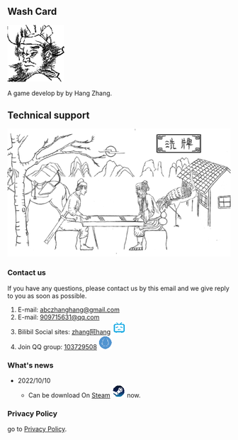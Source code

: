 ## Wash Card
![an image](./logo.png)

A game develop by by Hang Zhang.

## Technical support
![an image](./advert_616_353.png)
### Contact us

 If you have any questions, please contact us by this email and we give reply to you as soon as possible.

1. E-mail: <abczhanghang@gmail.com>
2. E-mail: <909715631@qq.com>
3. Bilibil Social sites: [zhang阿hang](https://space.bilibili.com/245750180) ![bilibili](./Icon_bilibili.png) 
4. Join QQ group: [103729508](https://jq.qq.com/?_wv=1027&k=CHDCsepW) ![QQ群](./Icon_qq.png) 

### What's news
- 2022/10/10
  - Can be download On [Steam](https://store.steampowered.com/app/1739940/Grid_Tales/) ![steam](./Icon_steam.png) now.
 

<!-- For more details see [Basic writing and formatting syntax](https://docs.github.com/en/github/writing-on-github/getting-started-with-writing-and-formatting-on-github/basic-writing-and-formatting-syntax). -->
### Privacy Policy
go to [Privacy Policy](./policy.md).

<!-- ### Support or Contact

Having trouble with Pages? Check out our [documentation](https://docs.github.com/categories/github-pages-basics/) or [contact support](https://support.github.com/contact) and we’ll help you sort it out. -->
